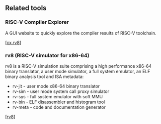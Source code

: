 Related tools
-------------------------------------------

### RISC-V Compiler Explorer
A GUI website to quickly explore the compiler results of RISC-V toolchain.

[[cx.rv8](https://cx.rv8.io/)]


### rv8 (RISC-V simulator for x86-64)
rv8 is a RISC-V simulation suite comprising a high performance x86-64 binary translator, a user mode simulator, a full system emulator, an ELF binary analysis tool and ISA metadata:

- rv-jit - user mode x86-64 binary translator
- rv-sim - user mode system call proxy simulator
- rv-sys - full system emulator with soft MMU
- rv-bin - ELF disassembler and histogram tool
- rv-meta - code and documentation generator

[[rv8](https://rv8.io/)]

